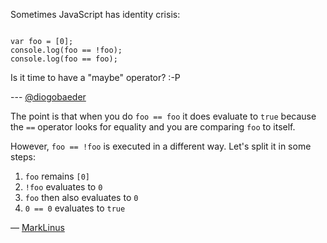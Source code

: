 Sometimes JavaScript has identity crisis:

<code>
var foo = [0];
console.log(foo == !foo);
console.log(foo == foo);
</code>

Is it time to have a "maybe" operator? :-P

--- [@diogobaeder](http://twitter.com/diogobaeder)

The point is that when you do `foo == foo` it does evaluate to `true` because the `==` operator looks for equality and you are comparing `foo` to itself.

However, `foo == !foo` is executed in a different way. Let's split it in some steps:
 1. `foo` remains `[0]`
 2. `!foo` evaluates to `0`
 3. `foo` then also evaluates to `0`
 4. `0 == 0` evaluates to `true`

— [MarkLinus](https://github.com/MarkLinus)
